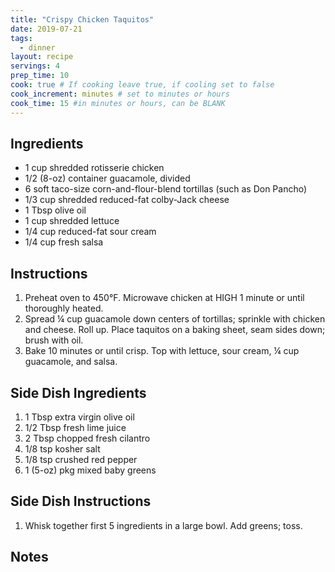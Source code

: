 ```yaml
---
title: "Crispy Chicken Taquitos"
date: 2019-07-21
tags: 
  - dinner
layout: recipe
servings: 4
prep_time: 10
cook: true # If cooking leave true, if cooling set to false
cook_increment: minutes # set to minutes or hours
cook_time: 15 #in minutes or hours, can be BLANK
---
```


## Ingredients

- 1 cup shredded rotisserie chicken
- 1/2 (8-oz) container guacamole, divided
- 6 soft taco-size corn-and-flour-blend tortillas (such as Don Pancho) 
- 1/3 cup shredded reduced-fat colby-Jack cheese
- 1 Tbsp olive oil
- 1 cup shredded lettuce
- 1/4 cup reduced-fat sour cream
- 1/4 cup fresh salsa


## Instructions

1. Preheat oven to 450°F. Microwave chicken at HIGH 1 minute or until thoroughly heated.
1. Spread ¼ cup guacamole down centers of tortillas; sprinkle with chicken and cheese. Roll up. Place taquitos on a baking sheet, seam sides down; brush with oil.
1. Bake 10 minutes or until crisp. Top with lettuce, sour cream, ¼ cup guacamole, and salsa.

## Side Dish Ingredients

1. 1 Tbsp extra virgin olive oil
1. 1/2 Tbsp fresh lime juice
1. 2 Tbsp chopped fresh cilantro
1. 1/8 tsp kosher salt
1. 1/8 tsp crushed red pepper
1. 1 (5-oz) pkg mixed baby greens

## Side Dish Instructions

1. Whisk together first 5 ingredients in a large bowl. Add greens; toss.

## Notes

